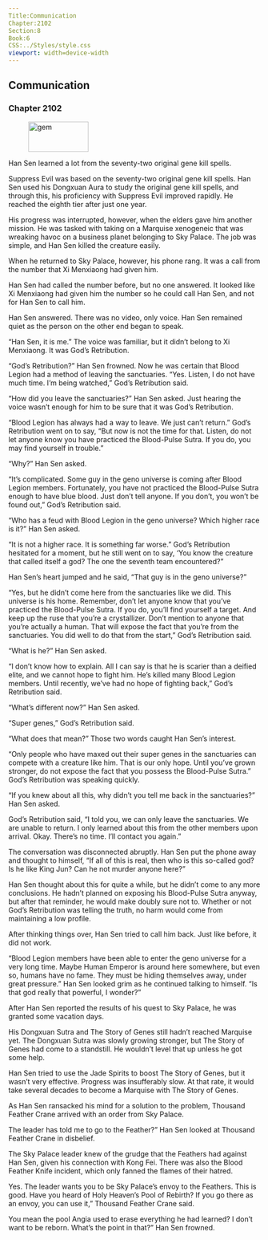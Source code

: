 ```yaml
---
Title:Communication 
Chapter:2102 
Section:8 
Book:6 
CSS:../Styles/style.css 
viewport: width=device-width
---
```

  
## Communication
### Chapter 2102
  
<figure>
	<img src="../Images/gem.gif" alt="gem" id="gem" width="120" height="60" />
</figure>
  

  
Han Sen learned a lot from the seventy-two original gene kill spells.

Suppress Evil was based on the seventy-two original gene kill spells. Han Sen used his Dongxuan Aura to study the original gene kill spells, and through this, his proficiency with Suppress Evil improved rapidly. He reached the eighth tier after just one year.

His progress was interrupted, however, when the elders gave him another mission. He was tasked with taking on a Marquise xenogeneic that was wreaking havoc on a business planet belonging to Sky Palace. The job was simple, and Han Sen killed the creature easily.

When he returned to Sky Palace, however, his phone rang. It was a call from the number that Xi Menxiaong had given him.

Han Sen had called the number before, but no one answered. It looked like Xi Menxiaong had given him the number so he could call Han Sen, and not for Han Sen to call him.

Han Sen answered. There was no video, only voice. Han Sen remained quiet as the person on the other end began to speak.

“Han Sen, it is me.” The voice was familiar, but it didn’t belong to Xi Menxiaong. It was God’s Retribution.

“God’s Retribution?” Han Sen frowned. Now he was certain that Blood Legion had a method of leaving the sanctuaries. “Yes. Listen, I do not have much time. I’m being watched,” God’s Retribution said.

“How did you leave the sanctuaries?” Han Sen asked. Just hearing the voice wasn’t enough for him to be sure that it was God’s Retribution.

“Blood Legion has always had a way to leave. We just can’t return.” God’s Retribution went on to say, “But now is not the time for that. Listen, do not let anyone know you have practiced the Blood-Pulse Sutra. If you do, you may find yourself in trouble.”

“Why?” Han Sen asked.

“It’s complicated. Some guy in the geno universe is coming after Blood Legion members. Fortunately, you have not practiced the Blood-Pulse Sutra enough to have blue blood. Just don’t tell anyone. If you don’t, you won’t be found out,” God’s Retribution said.

“Who has a feud with Blood Legion in the geno universe? Which higher race is it?” Han Sen asked.

“It is not a higher race. It is something far worse.” God’s Retribution hesitated for a moment, but he still went on to say, ‘You know the creature that called itself a god? The one the seventh team encountered?”

Han Sen’s heart jumped and he said, “That guy is in the geno universe?”

“Yes, but he didn’t come here from the sanctuaries like we did. This universe is his home. Remember, don’t let anyone know that you’ve practiced the Blood-Pulse Sutra. If you do, you’ll find yourself a target. And keep up the ruse that you’re a crystallizer. Don’t mention to anyone that you’re actually a human. That will expose the fact that you’re from the sanctuaries. You did well to do that from the start,” God’s Retribution said.

“What is he?” Han Sen asked.

“I don’t know how to explain. All I can say is that he is scarier than a deified elite, and we cannot hope to fight him. He’s killed many Blood Legion members. Until recently, we’ve had no hope of fighting back,” God’s Retribution said.

“What’s different now?” Han Sen asked.

“Super genes,” God’s Retribution said.

“What does that mean?” Those two words caught Han Sen’s interest.

“Only people who have maxed out their super genes in the sanctuaries can compete with a creature like him. That is our only hope. Until you’ve grown stronger, do not expose the fact that you possess the Blood-Pulse Sutra.” God’s Retribution was speaking quickly.

“If you knew about all this, why didn’t you tell me back in the sanctuaries?” Han Sen asked.

God’s Retribution said, “I told you, we can only leave the sanctuaries. We are unable to return. I only learned about this from the other members upon arrival. Okay. There’s no time. I’ll contact you again.”

The conversation was disconnected abruptly. Han Sen put the phone away and thought to himself, “If all of this is real, then who is this so-called god? Is he like King Jun? Can he not murder anyone here?”

Han Sen thought about this for quite a while, but he didn’t come to any more conclusions. He hadn’t planned on exposing his Blood-Pulse Sutra anyway, but after that reminder, he would make doubly sure not to. Whether or not God’s Retribution was telling the truth, no harm would come from maintaining a low profile.

After thinking things over, Han Sen tried to call him back. Just like before, it did not work.

“Blood Legion members have been able to enter the geno universe for a very long time. Maybe Human Emperor is around here somewhere, but even so, humans have no fame. They must be hiding themselves away, under great pressure.” Han Sen looked grim as he continued talking to himself. “Is that god really that powerful, I wonder?”

After Han Sen reported the results of his quest to Sky Palace, he was granted some vacation days.

His Dongxuan Sutra and The Story of Genes still hadn’t reached Marquise yet. The Dongxuan Sutra was slowly growing stronger, but The Story of Genes had come to a standstill. He wouldn’t level that up unless he got some help.

Han Sen tried to use the Jade Spirits to boost The Story of Genes, but it wasn’t very effective. Progress was insufferably slow. At that rate, it would take several decades to become a Marquise with The Story of Genes.

As Han Sen ransacked his mind for a solution to the problem, Thousand Feather Crane arrived with an order from Sky Palace.

The leader has told me to go to the Feather?” Han Sen looked at Thousand Feather Crane in disbelief.

The Sky Palace leader knew of the grudge that the Feathers had against Han Sen, given his connection with Kong Fei. There was also the Blood Feather Knife incident, which only fanned the flames of their hatred.

Yes. The leader wants you to be Sky Palace’s envoy to the Feathers. This is good. Have you heard of Holy Heaven’s Pool of Rebirth? If you go there as an envoy, you can use it,” Thousand Feather Crane said.

You mean the pool Angia used to erase everything he had learned? I don’t want to be reborn. What’s the point in that?” Han Sen frowned.